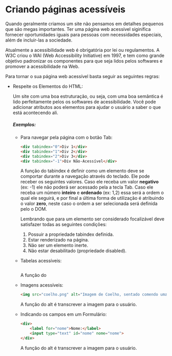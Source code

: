 # Criando páginas acessíveis

Quando geralmente criamos um site não pensamos em detalhes pequenos que são megas importantes. Ter uma página web acessível siginifica fornecer oportunidades iguais para pessoas com necessidades especiais, além de incluir-las a sociedade.

Atualmente a acessibilidade web é obrigatória por lei ou regulamentos. A W3C criou o WAI (Web Accessibility Initiative) em 1997, e tem como grande objetivo padronizar os componentes para que seja lidos pelos softwares e promover a acessibilidade na Web.

Para tornar o sua página web acessível basta seguir as seguintes regras:

- Respeite os Elementos do HTML:

    Um site com uma boa estruturação, ou seja, com uma boa semântica é lido perfeitamente pelos os softwares de acessibilidade. Você pode adicionar atributos aos elementos para ajudar o usuário a saber o que está acontecendo ali.

    ##### Exemplos:

    - Para navegar pela página com o botão Tab:

        ```html
        <div tabindex="0">Div 1</div>
        <div tabindex="1">Div 2</div>
        <div tabindex="2">Div 3</div>
        <div tabindex="-1">Div Não-Acessível</div>
        ```

        A função do tabindex é definir como um elemento deve se comportar durante a navegação através do teclado. Ele pode receber os seguintes valores.    Caso ele receba um valor **negativo**  (ex: -1) ele não poderá ser acessado pela a tecla Tab. Caso ele receba um número **inteiro** e **ordenado** (ex: 1,2) essa será a ordem o qual ele seguirá, e por final a última forma de utilização é atribuindo o valor **zero**, neste caso o ordem a ser selecionada será definida pelo o DOM.

        Lembrando que para um elemento ser considerado focalizável deve satisfazer todas as seguintes condições:
        1. Possuir a propriedade tabindex definida.
        2. Estar renderizado na página.
        3. Não ser um elemento inerte.
        4. Não estar desabilitado (propriedade disabled).

    - Tabelas acessíveis:

        ```html

        ```

        A função do

    - Imagens acessíveis:

        ```html
        <img src="coelho.png" alt="Imagem de Coelho, sentado comendo uma Cenoura">
        ```

        A função do alt é transcrever a imagem para o usuário.

    - Indicando os campos em um Formulário:

        ```html
        <div>
            <label for="nome">Nome:</label>
            <input type="text" id="nome" nome="nome">
        </div>
        ```

        A função do alt é transcrever a imagem para o usuário.